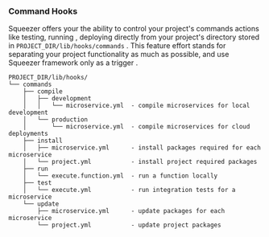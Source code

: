 ### Command Hooks

Squeezer offers your the ability to control your project's commands actions like testing, running , deploying
directly from your project's directory stored in `PROJECT_DIR/lib/hooks/commands` . This feature effort stands for
separating your project functionality as much as possible, and use Squeezer framework only as a trigger .

```
PROJECT_DIR/lib/hooks/
└── commands
    ├── compile
    │   ├── development
    │   │   └── microservice.yml  - compile microservices for local development
    │   └── production
    │       └── microservice.yml  - compile microservices for cloud deployments 
    ├── install
    │   ├── microservice.yml      - install packages required for each microservice
    │   └── project.yml           - install project required packages
    ├── run
    │   └── execute.function.yml  - run a function locally
    ├── test
    │   └── execute.yml           - run integration tests for a microservice
    └── update
        ├── microservice.yml      - update packages for each microservice
        └── project.yml           - update project packages
```
